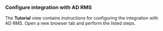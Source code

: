 ### Configure integration with AD RMS

The **Tutorial** view contains instructions for configuring the integration with AD RMS. Open a new browser tab and perform the listed steps.
